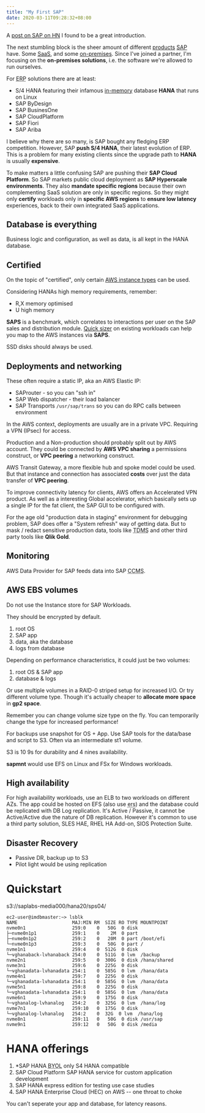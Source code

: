 ```yaml
---
title: "My First SAP"
date: 2020-03-11T09:28:32+08:00
---
```


A [post on SAP on HN](https://news.ycombinator.com/item?id=22244750) I found
to be a great introduction.

The next stumbling block is the sheer amount of different
[products](https://www.sap.com/sea/products.html) <a
href="https://en.wikipedia.org/wiki/SAP_SE">SAP</a> have. Some
[SaaS](https://en.wikipedia.org/wiki/Software_as_a_service), and some
[on-premises](https://en.wikipedia.org/wiki/On-premises_software). Since I've
joined a partner, I'm focusing on the **on-premises solutions**, i.e. the
software we're allowed to run ourselves.

For <abbr title="Enterprise Resource Planning">ERP</abbr> solutions there are at least:

* S/4 HANA featuring their infamous [in-memory](https://en.wikipedia.org/wiki/SAP_HANA) database **HANA** that runs on Linux
* SAP ByDesign
* SAP BusinesOne
* SAP CloudPlatform
* SAP Fiori
* SAP Ariba

I believe why there are so many, is SAP bought any fledging ERP competition.
However, SAP **push S/4 HANA**, their latest evolution of ERP. This is a
problem for many existing clients since the upgrade path to **HANA** is usually
**expensive**.

To make matters a little confusing SAP are pushing their **SAP Cloud
Platform**. So SAP markets public cloud deployment as **SAP Hyperscale
environments**. They also **mandate specific regions** because their own
complementing SaaS solution are only in specific regions. So they might only
**certify** workloads only in **specific AWS regions** to **ensure low
latency** experiences, back to their own integrated SaaS applications.

## Database is everything

Business logic and configuration, as well as data, is all kept in the HANA database.

## Certified

On the topic of "certified", only certain [AWS instance
types](https://aws.amazon.com/sap/instance-types/) can be used.

Considering HANAs high memory requirements, remember:

* R,X memory optimised
* U high memory

**SAPS** is a benchmark, which correlates to interactions per user on the SAP
sales and distribution module. [Quick
sizer](https://www.sap.com/about/benchmark/sizing.html) on existing workloads
can help you map to the AWS instances via **SAPS**.

SSD disks should always be used.

## Deployments and networking

These often require a static IP, aka an AWS Elastic IP:

* SAProuter - so you can "ssh in"
* SAP Web dispatcher - their load balancer
* SAP Transports `/usr/sap/trans` so you can do RPC calls between environment

In the AWS context, deployments are usually are in a private VPC. Requiring a
VPN (IPsec) for access.

Production and a Non-production should probably split out by AWS account. They
could be connected by **AWS VPC sharing** a permissions construct, or **VPC
peering** a networking construct.

AWS Transit Gateway, a more flexible hub and spoke model could be used. But that instance and connection has associated **costs** over just the data transfer of **VPC peering**.

To improve connectivity latency for clients, AWS offers an Accelerated VPN product. As well as a interesting Global accelerator, which basically sets up a single IP for the fat client, the SAP GUI to be configured with.

For the age old "production data in staging" environment for debugging problem, SAP does offer a "System refresh" way of getting data. But to mask / redact sensitive production data, tools like <abbr title="SAP Test Data Migration Server">TDMS</abbr> and other third party tools like **Qlik Gold**.

## Monitoring

AWS Data Provider for SAP feeds data into SAP <abbr title="Computing Center Management System">CCMS</abbr>.

## AWS EBS volumes

Do not use the Instance store for SAP Workloads.

They should be encrypted by default.

1. root OS
2. SAP app
3. data, aka the database
4. logs from database

Depending on performance characteristics, it could just be two volumes:

1. root OS & SAP app
2. database & logs

Or use multiple volumes in a RAID-0 striped setup for increased I/O. Or try
different volume type. Though it's actually cheaper to **allocate more space** in
**gp2 space**.

Remember you can change volume size type on the fly. You can temporarily change
the type for increased performance!

For backups use snapshot for OS + App. Use SAP tools for the data/base and
script to S3. Often via an intermediate st1 volume.

S3 is 10 9s for durability and 4 nines availability.

**sapmnt** would use EFS on Linux and FSx for Windows workloads.

## High availability

For high availability workloads, use an ELB to two workloads on different AZs.
The app could be hosted on EFS (also use <abbr title="enqueue replicate
service">ers</abbr>) and the database could be replicated with DB Log
replication. It's Active / Passive, it cannot be Active/Active due the nature
of DB replication. However it's common to use a third party solution, SLES HAE,
RHEL HA Add-on, SIOS Protection Suite.

## Disaster Recovery

* Passive DR, backup up to S3
* Pilot light would be using replication

# Quickstart

s3://saplabs-media000/hana20/sps04/

	ec2-user@imdbmaster:~> lsblk
	NAME                    MAJ:MIN RM  SIZE RO TYPE MOUNTPOINT
	nvme0n1                 259:0    0   50G  0 disk
	├─nvme0n1p1             259:1    0    2M  0 part
	├─nvme0n1p2             259:2    0   20M  0 part /boot/efi
	└─nvme0n1p3             259:3    0   50G  0 part /
	nvme1n1                 259:4    0  512G  0 disk
	└─vghanaback-lvhanaback 254:0    0  511G  0 lvm  /backup
	nvme2n1                 259:5    0  300G  0 disk /hana/shared
	nvme3n1                 259:6    0  225G  0 disk
	└─vghanadata-lvhanadata 254:1    0  585G  0 lvm  /hana/data
	nvme4n1                 259:7    0  225G  0 disk
	└─vghanadata-lvhanadata 254:1    0  585G  0 lvm  /hana/data
	nvme5n1                 259:8    0  225G  0 disk
	└─vghanadata-lvhanadata 254:1    0  585G  0 lvm  /hana/data
	nvme6n1                 259:9    0  175G  0 disk
	└─vghanalog-lvhanalog   254:2    0  325G  0 lvm  /hana/log
	nvme7n1                 259:10   0  175G  0 disk
	└─vghanalog-lvhanalog   254:2    0  32G  0 lvm  /hana/log
	nvme8n1                 259:11   0   50G  0 disk /usr/sap
	nvme9n1                 259:12   0   50G  0 disk /media

# HANA offerings

1. *SAP HANA <abbr title="Bring Your Own License">BYOL</abbr> only S4 HANA compatible
2. SAP Cloud Platform SAP HANA service for custom application development
3. SAP HANA express edition for testing use case studies
4. SAP HANA Enterprise Cloud (HEC) on AWS -- one throat to choke

You can't seperate your app and database, for latency reasons.
